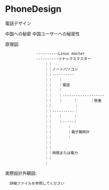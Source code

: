 # PhoneDesign
電話デザイン

中国への秘密
中国ユーザーへの秘密性

原理図:

                  ----------Linux master
                  ----------リナックスマスター
                      ｜｜
                      ｜｜ノートパソコン
                      ｜｜----------
                      ｜｜   ｜
                      ｜｜   ｜電話
                      ｜｜   ｜
                      ｜｜   ｜-------------------
                      ｜｜   ｜     ｜      ｜懸垂
                      ｜｜          ｜
                      ｜｜----------｜
                      ｜｜   ｜     ｜
                      ｜｜   ｜-----｜
                      ｜｜       ｜
                      ｜｜       ｜電子腕時計
                      ｜｜       ｜
                      ｜｜　　　　
                      ｜｜
                      ｜｜時間または電力
                      ｜｜
                      ｜
      
実際設計外観図:      
      
      詳細ファイルを参照してください
